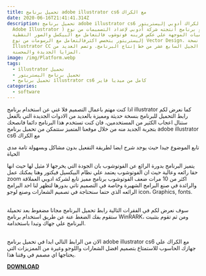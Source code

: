 ```yaml
---
title: تحميل برنامج adobe illustrator cs6 مع الكراك
date: 2020-06-16T21:41:41.314Z
description: تحميل برنامج adobe illustrator cs6 مع الكراك أدوبي إليستريتور (
  Adobe Illustrator ) هو برنامج أنتجته شركة أدوبي لإعداد التصميمات من نوع
  الرسوميات الموجهة علي عكس قرينه فوتوشوب فالتعامل مع البيكسل والصور النقطية
  إليستريتور يتخصص اكثرفالتعامل مع الرسومات من نوع Vector Design. آخر نسخة
  Illustrator CC تمثل الجيل السابع عشر من خط إنتاج البرنامج. وتضم العديد من
  المزايا الجديدة والمحسنة.
image: /img/Platform.webp
tags:
  - illustrator تحميل
  - تحميل برنامج اليستريتور
  - تحميل برنامج illustrator cs6 كامل من ميديا فاير
categories:
  - software
---
```

 اذا كنت مهتم باعمال التصميم فلا غني عن استخدام برنامج illustrator كما نعرض لكم رابط التحميل للبرنامج بنسخة حديثة ومميزة بالعديد من الادوات الجديدة التي بالفعل ستنال اعجاب الكثير من المستخدمين، فان كنت تستخدم هذا البرنامج دائما فانصحك بتجربة الجديد منه من خلال موقعنا المتميز ستتمكن من تحميل برنامج adobe illustrator cs6 مع الكراك

 تابع الموضوع جيدا حيث يوجد شرح ايضا لطريقة التفعيل بدون مشاكل وبسهولة تامة مدي الحياة

يتميز البرنامج بدورة الرائع عن الفوتوشوب بان الجودة التي يخرجها لا مثيل لها حيث انها حقا رائعه وعالية حيث ان الفوتوشوب يعتمد علي نظام البيكسيل فيكتور وهنا يمكنك عمل zoom اكثر من 10 مرات ضعف الفوتوشوب برنامج مميز تابع لشركة ادوبي العملاقة والرائدة في صنع البرامج الشهيرة وخاصة في التصميم تاتي بدورها لتظهر لنا احد البرامج الرائعه الذي حتما سنحتاجة في تصميم الشعارات وصنع لوجو icon، Graphics, fonts.

\
سوف نعرض لكم في الفقرات التالية رابط تحميل البرنامج مجانا مضغوط بعد تحميلة ستقوم بفك الضغط عنة عن طريق استخدام برنامج WinRARK، ومن ثم تقوم بتثبيت البرنامج علي جهاك وتبدا باستخدامة.

\
الان من الرابط التالي ابدا في تحميل برنامج adobe illustrator cs6 مع الكراك علي جهازك الحاسوب للاستمتاع بتصميم افضل الشعارات واللوجو وغيرة من الممزيزات التي يحتاجها اي مصمم في وقتنا هذا.

**[DOWNLOAD](http://www.mediafire.com/file/i55rm0ddvqf7a7k/AdobeIllustratorCS6BYHICHAMF45.rar/file)**

 <!--EndFragment-->